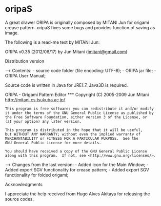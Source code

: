 oripaS
======

A great drawer ORIPA is originally composed by MITANI Jun for origami crease pattern.
oripaS fixes some bugs and provides function of saving as image.

The following is a read-me text by MITANI Jun:

ORIPA v0.35 (2012/06/17) by Jun Mitani (jmitani@gmail.com)

Distribution version

--> Contents:
	- source code folder (file encoding: UTF-8);
	- ORIPA jar file;
	- ORIPA User Manual;

Source code is written in Java for JRE1.7.
Java3D is required.

ORIPA - Origami Pattern Editor 
*** Copyright (C) 2005-2009 Jun Mitani http://mitani.cs.tsukuba.ac.jp/

    This program is free software: you can redistribute it and/or modify
    it under the terms of the GNU General Public License as published by
    the Free Software Foundation, either version 3 of the License, or
    (at your option) any later version.

    This program is distributed in the hope that it will be useful,
    but WITHOUT ANY WARRANTY; without even the implied warranty of
    MERCHANTABILITY or FITNESS FOR A PARTICULAR PURPOSE.  See the
    GNU General Public License for more details.

    You should have received a copy of the GNU General Public License
    along with this program.  If not, see <http://www.gnu.org/licenses/>.



--> Changes from the last version:
	- Added icon for the Main Window;
	- Added export SGV functionality for crease pattern;
	- Added export SGV functionality for folded origami;


Acknowledgments

I appreciate the help received from Hugo Alves Akitaya for releasing the source codes.
